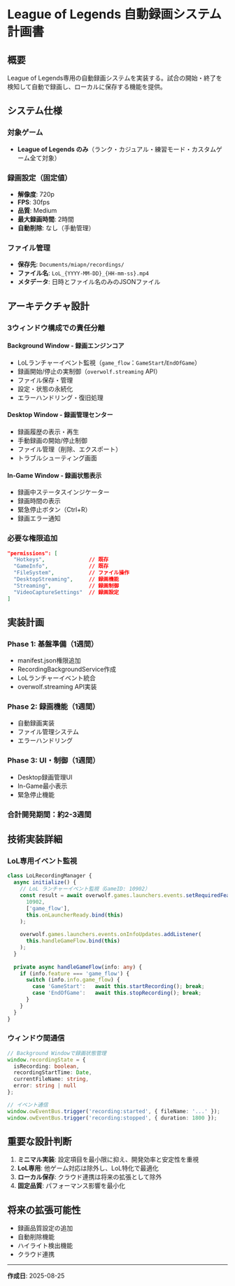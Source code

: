 # League of Legends 自動録画システム計画書

## 概要

League of Legends専用の自動録画システムを実装する。試合の開始・終了を検知して自動で録画し、ローカルに保存する機能を提供。

## システム仕様

### 対象ゲーム
- **League of Legends のみ**（ランク・カジュアル・練習モード・カスタムゲーム全て対象）

### 録画設定（固定値）
- **解像度**: 720p
- **FPS**: 30fps  
- **品質**: Medium
- **最大録画時間**: 2時間
- **自動削除**: なし（手動管理）

### ファイル管理
- **保存先**: `Documents/miapn/recordings/`
- **ファイル名**: `LoL_{YYYY-MM-DD}_{HH-mm-ss}.mp4`
- **メタデータ**: 日時とファイル名のみのJSONファイル

## アーキテクチャ設計

### 3ウィンドウ構成での責任分離

#### **Background Window** - 録画エンジンコア
- LoLランチャーイベント監視（`game_flow`：`GameStart`/`EndOfGame`）
- 録画開始/停止の実制御（`overwolf.streaming` API）
- ファイル保存・管理
- 設定・状態の永続化
- エラーハンドリング・復旧処理

#### **Desktop Window** - 録画管理センター
- 録画履歴の表示・再生
- 手動録画の開始/停止制御
- ファイル管理（削除、エクスポート）
- トラブルシューティング画面

#### **In-Game Window** - 録画状態表示
- 録画中ステータスインジケーター
- 録画時間の表示
- 緊急停止ボタン（Ctrl+R）
- 録画エラー通知

### 必要な権限追加

```json
"permissions": [
  "Hotkeys",              // 既存
  "GameInfo",             // 既存  
  "FileSystem",           // ファイル操作
  "DesktopStreaming",     // 録画機能
  "Streaming",            // 録画制御
  "VideoCaptureSettings"  // 録画設定
]
```

## 実装計画

### Phase 1: 基盤準備（1週間）
- manifest.json権限追加
- RecordingBackgroundService作成
- LoLランチャーイベント統合
- overwolf.streaming API実装

### Phase 2: 録画機能（1週間）
- 自動録画実装
- ファイル管理システム
- エラーハンドリング

### Phase 3: UI・制御（1週間）
- Desktop録画管理UI
- In-Game最小表示
- 緊急停止機能

### 合計開発期間：約2-3週間

## 技術実装詳細

### LoL専用イベント監視

```typescript
class LoLRecordingManager {
  async initialize() {
    // LoL ランチャーイベント監視（GameID: 10902）
    const result = await overwolf.games.launchers.events.setRequiredFeatures(
      10902,
      ['game_flow'],
      this.onLauncherReady.bind(this)
    );
    
    overwolf.games.launchers.events.onInfoUpdates.addListener(
      this.handleGameFlow.bind(this)
    );
  }
  
  private async handleGameFlow(info: any) {
    if (info.feature === 'game_flow') {
      switch (info.info.game_flow) {
        case 'GameStart':   await this.startRecording(); break;
        case 'EndOfGame':   await this.stopRecording(); break;
      }
    }
  }
}
```

### ウィンドウ間通信

```typescript
// Background Windowで録画状態管理
window.recordingState = {
  isRecording: boolean,
  recordingStartTime: Date,
  currentFileName: string,
  error: string | null
};

// イベント通信
window.owEventBus.trigger('recording:started', { fileName: '...' });
window.owEventBus.trigger('recording:stopped', { duration: 1800 });
```

## 重要な設計判断

1. **ミニマル実装**: 設定項目を最小限に抑え、開発効率と安定性を重視
2. **LoL専用**: 他ゲーム対応は除外し、LoL特化で最適化
3. **ローカル保存**: クラウド連携は将来の拡張として除外
4. **固定品質**: パフォーマンス影響を最小化

## 将来の拡張可能性

- 録画品質設定の追加
- 自動削除機能
- ハイライト検出機能
- クラウド連携

---
**作成日**: 2025-08-25